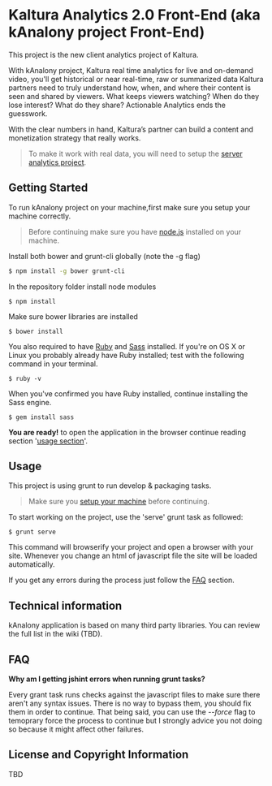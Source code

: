 # Kaltura Analytics 2.0 Front-End (aka kAnalony project Front-End) 
This project is the new client analytics project of Kaltura. 

With kAnalony project, Kaltura real time analytics for live and on-demand video, you'll get historical or near real-time, raw or summarized data Kaltura partners need to truly understand how, when, and where their content is seen and shared by viewers. What keeps viewers watching? When do they lose interest? What do they share? Actionable Analytics ends the guesswork. 

With the clear numbers in hand, Kaltura’s partner can build a content and monetization strategy that really works.

> To make it work with real data, you will need to setup the [server analytics project](https://github.com/kaltura/kanalony).  

## Getting Started

To run kAnalony project on your machine,first make sure you setup your machine correctly.

> Before continuing make sure you have [node.js](https://nodejs.org/en/) installed on your machine.

Install both bower and grunt-cli globally (note the -g flag)

```bash
$ npm install -g bower grunt-cli 
```

In the repository folder install node modules
```
$ npm install 
```

Make sure bower libraries are installed
```
$ bower install
```

You also required to have [Ruby](https://www.ruby-lang.org/en/downloads/) and [Sass](http://sass-lang.com/install) installed. If you're on OS X or Linux you probably already have Ruby installed; test with the following command in your terminal. 

```
$ ruby -v
```
 
When you've confirmed you have Ruby installed, continue installing the Sass engine.

 ``` 
 $ gem install sass
 ```


**You are ready!** to open the application in the browser continue reading section '[usage section](##usage)'.

## Usage
This project is using grunt to run develop & packaging tasks.
 
 > Make sure you [setup your machine](##getting-started) before continuing.

To start working on the project, use the 'serve' grunt task as followed:

```
$ grunt serve
```

This command will browserify your project and open a browser with your site. Whenever you change an html of javascript file the site will be loaded automatically.

If you get any errors during the process just follow the [FAQ](##faq) section.

## Technical information
kAnalony application is based on many third party libraries. You can review the full list in the wiki (TBD). 

## FAQ

**Why am I getting jshint errors when running grunt tasks?**

Every grant task runs checks against the javascript files to make sure there aren't any syntax issues. 
There is no way to bypass them, you should fix them in order to continue. 
That being said, you can use the _--force_ flag to temoprary force the process to continue but I strongly advice you not doing so because it might affect other failures.


## License and Copyright Information
   
TBD
